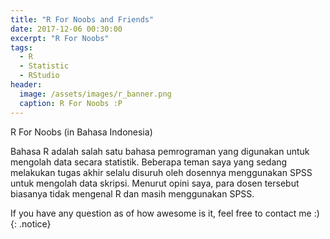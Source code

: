 ```yaml
---
title: "R For Noobs and Friends"
date: 2017-12-06 00:30:00
excerpt: "R For Noobs"
tags:
  - R
  - Statistic
  - RStudio
header:
  image: /assets/images/r_banner.png
  caption: R For Noobs :P
---
```

R For Noobs (in Bahasa Indonesia)

Bahasa R adalah salah satu bahasa pemrograman yang digunakan untuk mengolah data secara statistik.
Beberapa teman saya yang sedang melakukan tugas akhir selalu disuruh oleh dosennya menggunakan SPSS untuk mengolah data skripsi.
Menurut opini saya, para dosen tersebut biasanya tidak mengenal R dan masih menggunakan SPSS.


 If you have any question as of how awesome is it, feel free to contact me :)
{: .notice}
